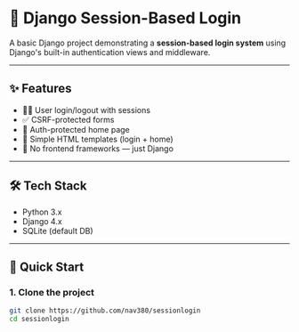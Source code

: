 # 🔐 Django Session-Based Login

A basic Django project demonstrating a **session-based login system** using Django's built-in authentication views and middleware.

---

## ✨ Features

- 🧑‍💼 User login/logout with sessions
- ✅ CSRF-protected forms
- 🔐 Auth-protected home page
- 🧾 Simple HTML templates (login + home)
- 🚫 No frontend frameworks — just Django

---

## 🛠️ Tech Stack

- Python 3.x
- Django 4.x
- SQLite (default DB)

---

## 🚀 Quick Start

### 1. Clone the project

```bash
git clone https://github.com/nav380/sessionlogin
cd sessionlogin
